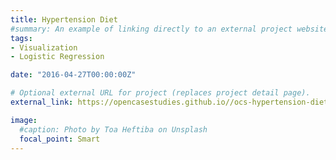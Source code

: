 ```yaml
---
title: Hypertension Diet
#summary: An example of linking directly to an external project website using `external_link`.
tags:
- Visualization
- Logistic Regression

date: "2016-04-27T00:00:00Z"

# Optional external URL for project (replaces project detail page).
external_link: https://opencasestudies.github.io//ocs-hypertension-diet/ocs-hypertension-diet.html

image:
  #caption: Photo by Toa Heftiba on Unsplash
  focal_point: Smart
---
```

